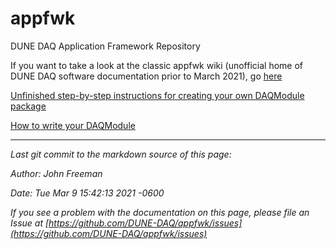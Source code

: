 # appfwk
DUNE DAQ Application Framework Repository 

If you want to take a look at the classic appfwk wiki (unofficial home of DUNE DAQ software documentation prior to March 2021), go [here](https://github.com/DUNE-DAQ/appfwk/wiki)

[Unfinished step-by-step instructions for creating your own DAQModule package](Step-by-step-instructions-for-creating-your-own-DAQModule-package-under-v2.0.0.md)

[How to write your DAQModule](How-to-write-your-DAQModule.md)


-----

_Last git commit to the markdown source of this page:_


_Author: John Freeman_

_Date: Tue Mar 9 15:42:13 2021 -0600_

_If you see a problem with the documentation on this page, please file an Issue at [https://github.com/DUNE-DAQ/appfwk/issues](https://github.com/DUNE-DAQ/appfwk/issues)_
